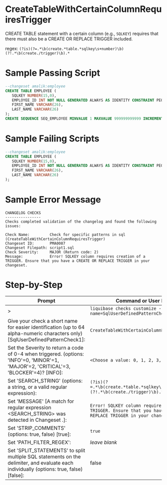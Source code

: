 # CreateTableWithCertainColumnRequiresTrigger

CREATE TABLE statement with a certain column (e.g., `SQLKEY`) requires that there must also be a CREATE OR REPLACE TRIGGER included.

regex: `(?is)(?=.*\b(create.*table.*sqlkey\s+number)\b)(?!.*\b(create./trigger)\b).*`

# Sample Passing Script
``` sql
--changeset amalik:employee
CREATE TABLE EMPLOYEE (
   SQLKEY NUMBER(15,0),
   EMPLOYEE_ID INT NOT NULL GENERATED ALWAYS AS IDENTITY CONSTRAINT PEOPLE_PK PRIMARY KEY, 
   FIRST_NAME VARCHAR(26),
   LAST_NAME VARCHAR(26)
);
CREATE SEQUENCE SEQ_EMPLOYEE MINVALUE 1 MAXVALUE 999999999999 INCREMENT BY 1 START WITH 1 CACHE NOORDER NOCYCLE;
```
# Sample Failing Scripts
``` sql
--changeset amalik:employee
CREATE TABLE EMPLOYEE (
   SQLKEY NUMBER(15,0),
   EMPLOYEE_ID INT NOT NULL GENERATED ALWAYS AS IDENTITY CONSTRAINT PEOPLE_PK PRIMARY KEY, 
   FIRST_NAME VARCHAR(26),
   LAST_NAME VARCHAR(26)
);
```

# Sample Error Message
```
CHANGELOG CHECKS
----------------
Checks completed validation of the changelog and found the following issues:

Check Name:         Check for specific patterns in sql (CreateTableWithCertainColumnRequiresTrigger)
Changeset ID:       PMA0087
Changeset Filepath: script1.sql
Check Severity:     MAJOR (Return code: 2)
Message:            Error! SQLKEY column requires creation of a TRIGGER. Ensure that you have a CREATE OR REPLACE TRIGGER in your changeset.
```

# Step-by-Step
| Prompt | Command or User Input |
| ------ | ----------------------|
| > | `liquibase checks customize --check-name=SqlUserDefinedPatternCheck` |
| Give your check a short name for easier identification (up to 64 alpha-numeric characters only) [SqlUserDefinedPatternCheck1]: | `CreateTableWithCertainColumnRequiresTrigger` |
| Set the Severity to return a code of 0-4 when triggered. (options: 'INFO'=0, 'MINOR'=1, 'MAJOR'=2, 'CRITICAL'=3, 'BLOCKER'=4)? [INFO]: | `<Choose a value: 0, 1, 2, 3, 4>` |
| Set 'SEARCH_STRING' (options: a string, or a valid regular expression): | `(?is)(?=.*\b(create.*table.*sqlkey\s+number)\b)(?!.*\b(create./trigger)\b).*` |
| Set 'MESSAGE' [A match for regular expression <SEARCH_STRING> was detected in Changeset <CHANGESET>.]: | `Error! SQLKEY column requires creation of a TRIGGER. Ensure that you have a CREATE OR REPLACE TRIGGER in your changeset.` |
| Set 'STRIP_COMMENTS' (options: true, false) [true]: | `true` |
| Set 'PATH_FILTER_REGEX': | _leave blank_ |
| Set 'SPLIT_STATEMENTS' to split multiple SQL statements on the delimiter, and evaluate each individually (options: true, false) [false]: | false |
